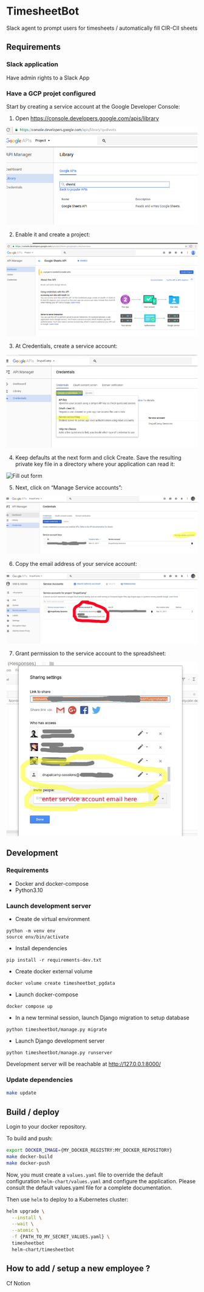 # TimesheetBot

Slack agent to prompt users for timesheets / automatically fill CIR-CII sheets

## Requirements

### Slack application

Have admin rights to a Slack App

### Have a GCP projet configured

Start by creating a service account at the Google Developer Console:

1. Open https://console.developers.google.com/apis/library

![Console homepage](documentation/images/console-homepage.png)

2. Enable it and create a project:

![Enable sheets](documentation/images/enable-sheets.png)

3. At Credentials, create a service account:

![Create service account](documentation/images/crate-service-account.png)

4. Keep defaults at the next form and click Create. Save the resulting private key file in a directory where your application can read it:

![Fill out form](documentation/images/fill-out-form.png)

5. Next, click on “Manage Service accounts”:

![Manage service sccounts](documentation/images/manage-sa.png)

6. Copy the email address of your service account:

![Copy service account email](documentation/images/copy-email.png)

7. Grant permission to the service account to the spreadsheet:

![Share with service account](documentation/images/share-with-sa.png)

## Development

### Requirements

- Docker and docker-compose
- Python3.10

### Launch development server

- Create de virtual environment

```
python -m venv env
source env/bin/activate
```

- Install dependencies

```
pip install -r requirements-dev.txt
```

- Create docker external volume

```
docker volume create timesheetbot_pgdata
```

- Launch docker-compose 

```
docker compose up
```

- In a new terminal session, launch Django migration to setup database

```
python timesheetbot/manage.py migrate
```

- Launch Django development server

```
python timesheetbot/manage.py runserver
```

Development server will be reachable at http://127.0.0.1:8000/

### Update dependencies 

```bash
make update
```

## Build / deploy

Login to your docker repository.

To build and push:
```bash
export DOCKER_IMAGE={MY_DOCKER_REGISTRY:MY_DOCKER_REPOSITORY}
make docker-build
make docker-push
```

Now, you must create a `values.yaml` file to override the default configuration `helm-chart/values.yaml` and configure the application. Please consult the default values.yaml file for a complete documentation.

Then use `helm` to deploy to a Kubernetes cluster:
```bash
helm upgrade \
  --install \
  --wait \
  --atomic \
  -f {PATH_TO_MY_SECRET_VALUES.yaml} \
  timesheetbot
  helm-chart/timesheetbot
```

## How to add / setup a new employee ?

Cf Notion
